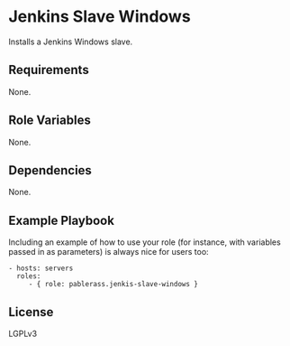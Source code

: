 # Jenkins Slave Windows

Installs a Jenkins Windows slave.

## Requirements

None.

## Role Variables

None.

## Dependencies

None.

## Example Playbook

Including an example of how to use your role (for instance, with variables passed in as parameters) is always nice for users too:

    - hosts: servers
      roles:
         - { role: pablerass.jenkis-slave-windows }

## License

LGPLv3
